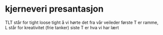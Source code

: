 # kjerneveri presantasjon
TLT står for tight loose tight å vi hørte det fra vår veileder 
første T er ramme, L står for kreativitet (frie tanker) siste T er hva vi har lært